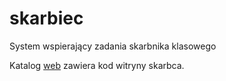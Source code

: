 # skarbiec
System wspierający zadania skarbnika klasowego

Katalog [web](./web) zawiera kod witryny skarbca.
